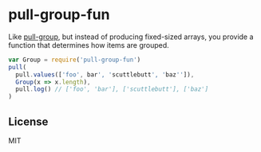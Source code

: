 # pull-group-fun

Like [pull-group](https://github.com/dominictarr/pull-group), but instead of producing fixed-sized arrays, you provide a function that determines how items are grouped.

``` js
var Group = require('pull-group-fun')
pull(
  pull.values(['foo', bar', 'scuttlebutt', 'baz'']), 
  Group(x => x.length),
  pull.log() // ['foo', 'bar'], ['scuttlebutt'], ['baz']
)
```

## License

MIT

